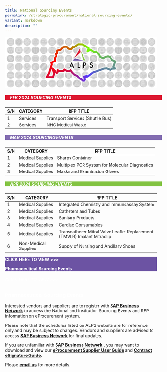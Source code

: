 ```yaml
---
title: National Sourcing Events
permalink: /strategic-procurement/national-sourcing-events/
variant: markdown
description: ""
---
```

![](/images/alps_sourcing_events_national_1920x640_clear.png)


<div style="background-color: #DC1931; padding-left: 1rem; width: 100%" class="section">
			<h5 style="color: white; font-weight: bold; text-align: left;">FEB 2024 SOURCING EVENTS</h5>
</div>



| S/N | CATEGORY | RFP TITLE |
| -------- | -------- | -------- |
| 1 | Services | Transport Services (Shuttle Bus) |
| 2 | Services | NHG Medical Waste |


<div style="background-color: #836DB1; padding-left: 1rem; width: 100%" class="section">
			<h5 style="color: white; font-weight: bold; text-align: left;">MAR 2024 SOURCING EVENTS</h5>
</div>



| S/N | CATEGORY | RFP TITLE |
| -------- | -------- | -------- |
| 1 | Medical Supplies | Sharps Container |
| 2 | Medical Supplies | Multiplex PCR System for Molecular Diagnostics |
| 3 | Medical Supplies | Masks and Examination Gloves |



<div style="background-color: #82C341; padding-left: 1rem; width: 100%" class="section">
			<h5 style="color: white; font-weight: bold; text-align: left;">APR 2024 SOURCING EVENTS</h5>
</div>



| S/N | CATEGORY | RFP TITLE |
| -------- | -------- | -------- |
| 1 | Medical Supplies | Integrated Chemistry and Immunoassay System |
| 2 | Medical Supplies | Catheters and Tubes |
| 3 | Medical Supplies | Sanitary Products |
| 4 | Medical Supplies | Cardiac Consumables |
| 5 | Medical Supplies | Transcatherer Mitral Valve Leaflet Replacement (TMVLR) Implant Mitraclip |
| 6 | Non-Medical Supplies | Supply of Nursing and Ancillary Shoes |

<a target="_blank" style="text-decoration: none;" href="/strategic-procurement/national-sourcing-events/">
<div style="color: white; font-weight: bold; background-color: #6C53A3; width: 100%;" class="section">
<p>CLICK HERE TO VIEW &gt;&gt;&gt;</p>
<p>Pharmaceutical Sourcing Events</p>
</div>
	</a>



<a style="color: white; font-weight: bold; background-color: #6C53A3; ; text-decoration: none;" href="" target="_blank" role="button" class="btn btn-default btn-lg btn-block">
		<h6>CLICK HERE TO VIEW &gt;&gt;&gt;</h6>
		<h3>Pharmaceutical Sourcing Events</h3>
</a>



Interested vendors and suppliers are to register with **[SAP Business Network](https://supplier.ariba.com/)** to access the National and Institution Sourcing Events and RFP information on eProcurement system.  

Please note that the schedules listed on ALPS website are for reference only and may be subject to changes. Vendors and suppliers are advised to access **[SAP Business Network](https://supplier.ariba.com/)** for final updates.

If you are unfamiliar with **[SAP Business Network](https://supplier.ariba.com/)** , you may want to download and view our **[eProcurement Supplier User Guide](https://for.sg/alps-eprocurement-supplier-user-guide)** and **[Contract eSignature Guide](/files/Sourcing%20Events/contract_esignature_guide_v1_2.pdf)**.

Please **[email us](mailto:alps_operations@alpshealthcare.com.sg)** for more details.